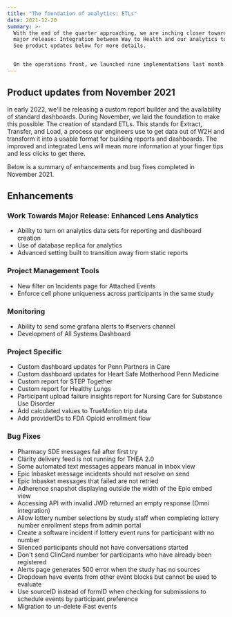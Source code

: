 ```yaml
---
title: "The foundation of analytics: ETLs"
date: 2021-12-20
summary: >-
  With the end of the quarter approaching, we are inching closer towards our
  major release: Integration between Way to Health and our analytics tool, Lens.
  See product updates below for more details.


  On the operations front, we launched nine implementations last month. Of those, several projects focused on understanding and improving behaviors around substance abuse disorders. Projects include a trial focused on increasing Narcan carrying among patients with opioid use disorder (OUD), a pilot developed to better understand needs of patients with OUD leaving the hospital, and remote engagement strategies targeted at improving attitudes of nurses towards patients with substance abuse disorders.
---
```

## Product updates from November 2021

In early 2022, we'll be releasing a custom report builder and the availability of standard dashboards. During November, we laid the foundation to make this possible: The creation of standard ETLs. This stands for Extract, Transfer, and Load, a process our engineers use to get data out of W2H and transform it into a usable format for building reports and dashboards. The improved and integrated Lens will mean more information at your finger tips and less clicks to get there.

Below is a summary of enhancements and bug fixes completed in November 2021.

## Enhancements

### Work Towards Major Release: Enhanced Lens Analytics
- Ability to turn on analytics data sets for reporting and dashboard creation
- Use of database replica for analytics
- Advanced setting built to transition away from static reports

### Project Management Tools

- New filter on Incidents page for Attached Events
- Enforce cell phone uniqueness across participants in the same study

### Monitoring

- Ability to send some grafana alerts to #servers channel
- Development of All Systems Dashboard

### Project Specific

- Custom dashboard updates for Penn Partners in Care
- Custom dashboard updates for Heart Safe Motherhood Penn Medicine
- Custom report for STEP Together
- Custom report for Healthy Lungs
- Participant upload failure insights report for Nursing Care for Substance Use Disorder
- Add calculated values to TrueMotion trip data
- Add providerIDs to FDA Opioid enrollment flow

### Bug Fixes

- Pharmacy SDE messages fail after first try
- Clarity delivery feed is not running for THEA 2.0
- Some automated text messages appears manual in inbox view
- Epic Inbasket message incidents should not resolve on send
- Epic Inbasket messages that failed are not retried
- Adherence snapshot displaying outside the width of the Epic embed view
- Accessing API with invalid JWD returned an empty response (Omni integration)
- Allow lottery number selections by study staff when completing lottery number enrollment steps from admin portal
- Create a software incident if lottery event runs for participant with no number
- Silenced participants should not have conversations started
- Don't send ClinCard number for participants who have already been registered
- Alerts page generates 500 error when the study has no sources
- Dropdown have events from other event blocks but cannot be used to evaluate
- Use sourceID instead of formID when checking for submissions to schedule events by participant preference
- Migration to un-delete iFast events
